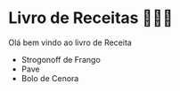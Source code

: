 

 # Livro de Receitas 👨🏻‍🍳 

Olá bem vindo ao livro de Receita 

 - Strogonoff de Frango
 - Pave
 - Bolo de Cenora 